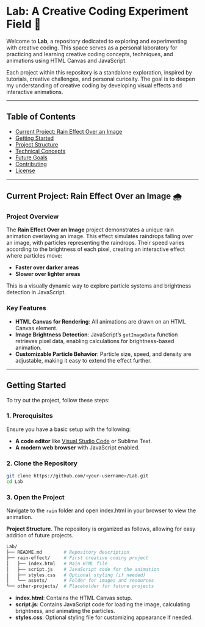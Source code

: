 # Lab: A Creative Coding Experiment Field 🧪

Welcome to **Lab**, a repository dedicated to exploring and experimenting with creative coding. This space serves as a personal laboratory for practicing and learning creative coding concepts, techniques, and animations using HTML Canvas and JavaScript.

Each project within this repository is a standalone exploration, inspired by tutorials, creative challenges, and personal curiosity. The goal is to deepen my understanding of creative coding by developing visual effects and interactive animations.

---

## Table of Contents

- [Current Project: Rain Effect Over an Image](#current-project-rain-effect-over-an-image-)
- [Getting Started](#getting-started)
- [Project Structure](#project-structure)
- [Technical Concepts](#technical-concepts)
- [Future Goals](#future-goals)
- [Contributing](#contributing)
- [License](#license)

---

## Current Project: Rain Effect Over an Image 🌧️

### Project Overview
The **Rain Effect Over an Image** project demonstrates a unique rain animation overlaying an image. This effect simulates raindrops falling over an image, with particles representing the raindrops. Their speed varies according to the brightness of each pixel, creating an interactive effect where particles move:
- **Faster over darker areas** 
- **Slower over lighter areas**

This is a visually dynamic way to explore particle systems and brightness detection in JavaScript.

### Key Features
- **HTML Canvas for Rendering**: All animations are drawn on an HTML Canvas element.
- **Image Brightness Detection**: JavaScript’s `getImageData` function retrieves pixel data, enabling calculations for brightness-based animation.
- **Customizable Particle Behavior**: Particle size, speed, and density are adjustable, making it easy to extend the effect further.

---

## Getting Started

To try out the project, follow these steps:

### 1. Prerequisites

Ensure you have a basic setup with the following:
- **A code editor** like [Visual Studio Code](https://code.visualstudio.com/) or Sublime Text.
- **A modern web browser** with JavaScript enabled.

### 2. Clone the Repository
```bash
git clone https://github.com/<your-username>/Lab.git
cd Lab
```

### 3. Open the Project
Navigate to the ```rain``` folder and open index.html in your browser to view the animation.

**Project Structure**. The repository is organized as follows, allowing for easy addition of future projects.

```bash
Lab/
├── README.md        # Repository description
├── rain-effect/     # First creative coding project
│   ├── index.html   # Main HTML file
│   ├── script.js    # JavaScript code for the animation
│   ├── styles.css   # Optional styling (if needed)
│   └── assets/      # Folder for images and resources
└── other-projects/  # Placeholder for future projects

```

- **index.html**: Contains the HTML Canvas setup.
- **script.js**: Contains JavaScript code for loading the image, calculating brightness, and animating the particles.
- **styles.css**: Optional styling file for customizing appearance if needed.










